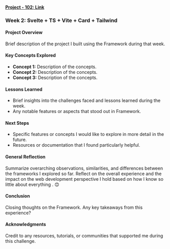 
#### [Project - 102: Link](https://projects101-single-price.vercel.app/)

### Week 2: Svelte + TS + Vite + Card + Tailwind
#### Project Overview
Brief description of the project I built using the Framework during that week.

#### Key Concepts Explored
- **Concept 1:** Description of the concepts.
- **Concept 2:** Description of the concepts.
- **Concept 3:** Description of the concepts.

#### Lessons Learned
- Brief insights into the challenges faced and lessons learned during the week.
- Any notable features or aspects that stood out in Framework.

#### Next Steps
- Specific features or concepts I would like to explore in more detail in the future.
- Resources or documentation that I found particularly helpful.

#### General Reflection
Summarize overarching observations, similarities, and differences between the frameworks I explored so far. Reflect on the overall experience and the impact on the web development perspective I hold based on how I know so little about everything . 😊

#### Conclusion
Closing thoughts on the Framework. Any key takeaways from this experience?

#### Acknowledgments
Credit to any resources, tutorials, or communities that supported me during this challenge.